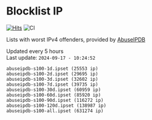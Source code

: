# Blocklist IP

[![Hits](https://hits.seeyoufarm.com/api/count/incr/badge.svg?url=https%3A%2F%2Fgithub.com%2Fborestad%2Fblocklist-ip%2F&count_bg=%2379C83D&title_bg=%23555555&icon=&icon_color=%23E7E7E7&title=hits&edge_flat=false)](https://hits.seeyoufarm.com)  ![CI](https://img.shields.io/github/workflow/status/borestad/blocklist-ip/CI?style=flat-square)

Lists with worst IPv4 offenders, provided by [AbuseIPDB](https://www.abuseipdb.com/)

<!-- FOOTER-PLACEHOLDER -->
Updated every 5 hours<br>
Last update: `2024-09-17 - 10:24:52`
```
abuseipdb-s100-1d.ipset (25553 ip)
abuseipdb-s100-2d.ipset (29695 ip)
abuseipdb-s100-3d.ipset (32602 ip)
abuseipdb-s100-7d.ipset (39735 ip)
abuseipdb-s100-30d.ipset (60959 ip)
abuseipdb-s100-60d.ipset (85920 ip)
abuseipdb-s100-90d.ipset (116272 ip)
abuseipdb-s100-120d.ipset (138987 ip)
abuseipdb-s100-all.ipset (631274 ip)
```
